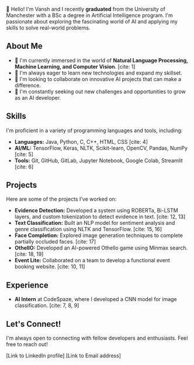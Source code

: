 👋 Hello! I'm Vansh and I recently **graduated** from the University of Manchester with a BSc a degree in Artificial Intelligence program. I'm passionate about exploring the fascinating world of AI and applying my skills to solve real-world problems.

## About Me

- 🔭 I'm currently immersed in the world of **Natural Language Processing, Machine Learning, and Computer Vision**. [cite: 1]
- 🌱 I'm always eager to learn new technologies and expand my skillset.
- 👯 I'm looking to collaborate on innovative AI projects that can make a difference.
- 🤔 I'm constantly seeking out new challenges and opportunities to grow as an AI developer.

## Skills

I'm proficient in a variety of programming languages and tools, including:

- **Languages:** Java, Python, C, C++, HTML, CSS [cite: 4]
- **AI/ML:** TensorFlow, Keras, NLTK, Scikit-learn, OpenCV, Pandas, NumPy [cite: 5]
- **Tools:** Git, GitHub, GitLab, Jupyter Notebook, Google Colab, Streamlit [cite: 6]

## Projects

Here are some of the projects I've worked on:

- **Evidence Detection:** Developed a system using ROBERTa, Bi-LSTM layers, and custom tokenization to detect evidence in text. [cite: 12, 13]
- **Text Classification:** Built an NLP model for sentiment analysis and genre classification using NLTK and TensorFlow. [cite: 15, 16]
- **Face Completion:** Explored image generation techniques to complete partially occluded faces. [cite: 17]
- **OthelIO:** Developed an AI-powered Othello game using Minmax search. [cite: 18, 19]
- **Event Lite:** Collaborated on a team to develop a functional event booking website. [cite: 10, 11]

## Experience

- **AI Intern** at CodeSpaze, where I developed a CNN model for image classification. [cite: 7, 8, 9]

## Let's Connect!

I'm always open to connecting with fellow developers and enthusiasts. Feel free to reach out!

[Link to LinkedIn profile]
[Link to Email address]

<!--
**unusual9guy/unusual9guy** is a ✨ _special_ ✨ repository because its `README.md` (this file) appears on your GitHub profile.

Here are some ideas to get you started:

- 🔭 I’m currently working on ...
- 🌱 I’m currently learning ...
- 👯 I’m looking to collaborate on ...
- 🤔 I’m looking for help with ...
- 💬 Ask me about ...
- 📫 How to reach me: ...
- 😄 Pronouns: ...
- ⚡ Fun fact: ...
-->
